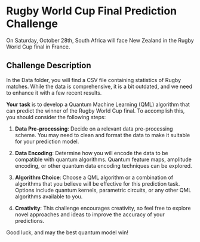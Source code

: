 # Rugby World Cup Final Prediction Challenge
  
On Saturday, October 28th, South Africa will face New Zealand in the Rugby World Cup final in France.

## Challenge Description

In the Data folder, you will find a CSV file containing statistics of Rugby matches. While the data is comprehensive, it is a bit outdated, and we need to enhance it with a few recent results.
 
**Your task** is to develop a Quantum Machine Learning (QML) algorithm that can predict the winner of the Rugby World Cup final. To accomplish this, you should consider the following steps:

1. **Data Pre-processing**: Decide on a relevant data pre-processing scheme. You may need to clean and format the data to make it suitable for your prediction model.

2. **Data Encoding**: Determine how you will encode the data to be compatible with quantum algorithms. Quantum feature maps, amplitude encoding, or other quantum data encoding techniques can be explored.

3. **Algorithm Choice**: Choose a QML algorithm or a combination of algorithms that you believe will be effective for this prediction task. Options include quantum kernels, parametric circuits, or any other QML algorithms available to you.

4. **Creativity**: This challenge encourages creativity, so feel free to explore novel approaches and ideas to improve the accuracy of your predictions.

Good luck, and may the best quantum model win!
